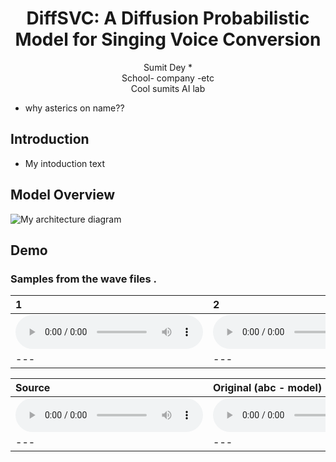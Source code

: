 # <center> DiffSVC: A Diffusion Probabilistic Model for Singing Voice Conversion </center>

<center> Sumit Dey *</center> 

<center> School- company -etc </center>

<center> Cool sumits AI lab </center>

* why asterics on name??

## Introduction
 - My intoduction text
  
## Model Overview
<img src="imgs/model.png" alt="My architecture diagram" />


## Demo
### Samples from the wave files .

| 1 | 2 | 3 | 4 | 
| :--- | :--- | :--- | :--- |
| <audio src="audio/fabm2aa1.wav" controls preload></audio> | <audio src="audio/fabm2aa1.wav" controls preload></audio> | <audio src="audio/fabm2aa1.wav" controls preload></audio> | <audio src="audio/fabm2aa1.wav" controls preload></audio> |
| --- | --- | --- | --- |

| Source | Original (abc - model) | Converted (xyz-model) |
| :--- | :--- | :--- |
| <audio src="audio/fabm2aa1.wav" controls preload></audio> | <audio src="audio/fabm2aa1.wav" controls preload></audio> | <audio src="audio/fabm2aa1.wav" controls preload></audio> | 
| --- | --- | --- |
